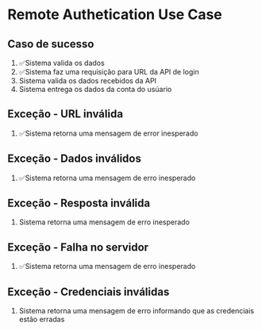 # Remote Authetication Use Case

## Caso de sucesso
1. ✅Sistema valida os dados
2. ✅Sistema faz uma requisição para URL da API de login
3. Sistema valida os dados recebidos da API
4. Sistema entrega os dados da conta do usúario

## Exceção - URL inválida
1. ✅Sistema retorna uma mensagem de error inesperado

## Exceção - Dados inválidos
1. ✅Sistema retorna uma mensagem de erro inesperado

## Exceção - Resposta inválida
1. Sistema retorna uma mensagem de erro inesperado

## Exceção - Falha no servidor
1. ✅Sistema retorna uma mensagem de erro inesperado

## Exceção - Credenciais inválidas
1. Sistema retorna uma mensagem de erro informando que as credenciais estão erradas
